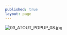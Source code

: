```yaml
---
published: true
layout: page
---
```

![03_ATOUT_POPUP_08.jpg]({{site.baseurl}}/data/images/3/atouts/03_ATOUT_POPUP_08.jpg)
